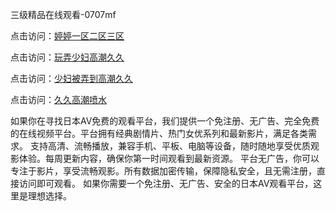 三级精品在线观看-0707mf

点击访问：<a href="https://bsdf-5f5.pages.dev/">婷婷一区二区三区</a>

点击访问：<a href="https://cfad.pages.dev/">玩弄少妇高潮久久</a>

点击访问：<a href="https://gfd-5xg.pages.dev/">少妇被弄到高潮久久</a>

点击访问：<a href="https://fdhf-454.pages.dev/">久久高潮喷水</a>

如果你在寻找日本AV免费的观看平台，我们提供一个免注册、无广告、完全免费的在线视频平台。平台拥有经典剧情片、热门女优系列和最新影片，满足各类需求。
支持高清、流畅播放，兼容手机、平板、电脑等设备，随时随地享受优质观影体验。每周更新内容，确保你第一时间观看到最新资源。
平台无广告，你可以专注于影片，享受流畅观影。所有数据加密传输，保障隐私安全，且无需注册，直接访问即可观看。
如果你需要一个免注册、无广告、安全的日本AV观看平台，这里是理想选择。

<span style="display:none;">[Canonical link](https://github.com/df20250707/df13 ）</span>


